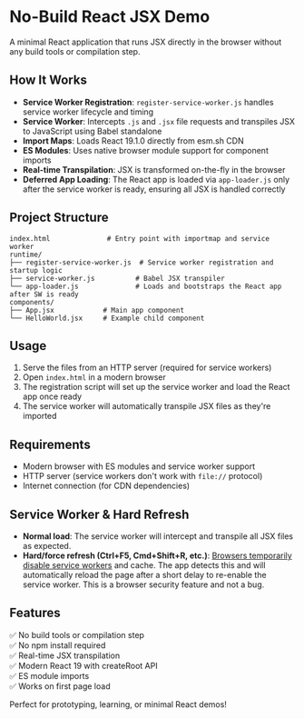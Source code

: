 # No-Build React JSX Demo

A minimal React application that runs JSX directly in the browser without any build tools or compilation step.

## How It Works

- **Service Worker Registration**: `register-service-worker.js` handles service worker lifecycle and timing
- **Service Worker**: Intercepts `.js` and `.jsx` file requests and transpiles JSX to JavaScript using Babel standalone
- **Import Maps**: Loads React 19.1.0 directly from esm.sh CDN
- **ES Modules**: Uses native browser module support for component imports
- **Real-time Transpilation**: JSX is transformed on-the-fly in the browser
- **Deferred App Loading**: The React app is loaded via `app-loader.js` only after the service worker is ready, ensuring all JSX is handled correctly

## Project Structure

```
index.html              # Entry point with importmap and service worker
runtime/
├── register-service-worker.js  # Service worker registration and startup logic
├── service-worker.js          # Babel JSX transpiler
└── app-loader.js              # Loads and bootstraps the React app after SW is ready
components/
├── App.jsx            # Main app component  
└── HelloWorld.jsx     # Example child component
```

## Usage

1. Serve the files from an HTTP server (required for service workers)
2. Open `index.html` in a modern browser
3. The registration script will set up the service worker and load the React app once ready
4. The service worker will automatically transpile JSX files as they're imported

## Requirements

- Modern browser with ES modules and service worker support
- HTTP server (service workers don't work with `file://` protocol)
- Internet connection (for CDN dependencies)

## Service Worker & Hard Refresh

- **Normal load**: The service worker will intercept and transpile all JSX files as expected.
- **Hard/force refresh (Ctrl+F5, Cmd+Shift+R, etc.)**: [Browsers temporarily disable service workers](https://stackoverflow.com/a/49076667/5648839) and cache. The app detects this and will automatically reload the page after a short delay to re-enable the service worker. This is a browser security feature and not a bug.

## Features

✅ No build tools or compilation step  
✅ No npm install required  
✅ Real-time JSX transpilation  
✅ Modern React 19 with createRoot API  
✅ ES module imports  
✅ Works on first page load

Perfect for prototyping, learning, or minimal React demos!
